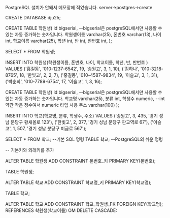 PostgreSQL 설치가 안돼서 메모장에 적었습니다.
server->postgres->create

CREATE DATABASE dju25;

CREATE TABLE 학원생(
           id bigserial,   --bigserial은 postgreSQL에서만 사용할 수 있는 자동 증가하는 숫자입니다.
           학원생이름 varchar(25),
           폰번호 varchar(13),
           나이 int,
           학교이름 varchar(25),
           학년 int,
           반 int,
           반번호 int,
);

SELECT * FROM 학원생;

INSERT INTO 학원생(학원생이름, 폰번호, 나이, 학교이름, 학년, 반, 반번호 )
VALUES ('홍길동', '010-1237-6542', 19, '송원고', 3, 1, 10),
            ('김하나', '010-3218-8765', 18, '한빛고', 2, 2, 7),
            ('홍길동', '010-4587-9834', 19, '이슬고', 3, 1, 31),
            ('박순희', '010-7789-6754', 17, '이슬고', 1, 3, 16);

CREATE TABLE 학원생(
           id bigserial,   --bigserial은 postgreSQL에서만 사용할 수 있는 자동 증가하는 숫자입니다.
           학교명 varchar(25),
           분류 int,
           학생수 numeric, --int 약간 작은 정수여서 numeric 타입 사용
           주소 varchar(100)
);

INSERT INTO 학교(학교명, 분류, 학생수, 주소)
VALUES ('송원고', 3, 435, '경기 성남 분당구 황새올로 123'),
            ('한빛고', 2, 377, '경기 성남 분당구 판교역로 67'),
            ('이슬고', 1, 507, '경기 성남 분당구 미금로 567');

SELECT * FROM 학교; --기본 SQL 명령
TABLE 학교; --PostgreSQL의 쉬운 명령

-- 기본키와 외래키를 추가

ALTER TABLE 학원생
ADD CONSTRAINT 폰번호_키 PRIMARY KEY(폰번호);

TABLE 학원생;

ALTER TABLE 학교
ADD CONSTRAINT 학교명_키 PRIMARY KEY(학교명);

TABLE 학교;

ALTER TABLE 학교
ADD CONSTRAINT 학교_학원생_FK FOREIGN KEY(학교명);
REFERENCES 학원생(학교이름)
OM DELETE CASCADE:

